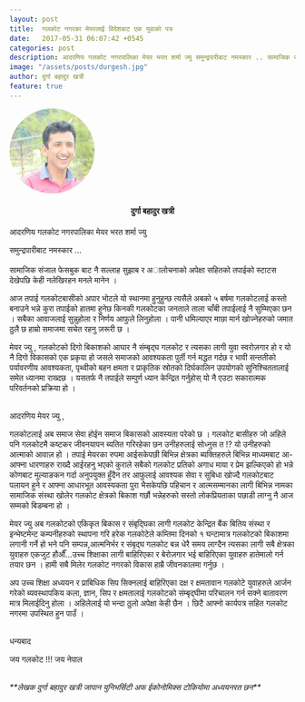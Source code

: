 ```yaml
---
layout: post
title:  गलकोट नगरका मेयरलाई विदेशबाट एक युवाको पत्र 
date:   2017-05-31 06:07:42 +0545
categories: post
description: आदरणिय गलकोट नगरपालिका मेयर भरत शर्मा ज्यु समुन्द्रपारीबाट नमस्कार .. सामाजिक संजाल फेसबुक बाट नै सल्लाह सुझाब र अालोचनाको अपेक्षा सहितको तपाईको स्टाटस देखेपछि केही नलेखिरहन मनले मानेन ...| Galkot Municipality, Galkot News, Khabar, Information , Galkot, Baglung
image: "/assets/posts/durgesh.jpg"
author: दुर्गा बहादुर खत्री
feature: true
---
```


<div class="auth"><img class="flip" src="/assets/posts/durgesh.jpg" height="150px;" width="150px;" style="border-radius: 50%; "> <h4 align="center">दुर्गा बहादुर खत्री</h4><p align="center" style="font-size: 14px" ></p></div>




आदरणिय गलकोट नगरपालिका मेयर भरत शर्मा ज्यु 

समुन्द्रपारीबाट नमस्कार ...
<br>
<br>
सामाजिक संजाल फेसबुक बाट नै सल्लाह सुझाब र अालोचनाको अपेक्षा सहितको तपाईको स्टाटस देखेपछि केही नलेखिरहन मनले मानेन । 

आज तपाई गलकोटबासीको अपार भोटले यो स्थानमा हुनुहुन्छ त्यसैले अबको ५ बर्षमा गलकोटलाई कस्तो बनाउने भन्ने कुरा तपाईको हातमा हुनेछ किनकी गलकोटका जनताले ताला चाँबी तपाईलाई नै सुम्मिएका छन । सबैका आवाजलाई सुन्नुहोला र निर्णय आफुले लिनुहोला । पानी धमिल्याएर माछा मार्न खोज्नेहरुको जमात ठुलै छ हाम्रो समाजमा सचेत रहनु ज़रूरी छ  । 



मेयर ज्यु , गलकोटको दिगो बिकाशको आघार नै संम्बृद्घ गलकोट र त्यसका लागी युवा स्वरोज़गार हो र यो नै दिगो विकासको एक प्रकृया हो जसले समाजको आवश्यकता पुर्ती गर्न मद्धत गर्दछ र भावी सन्ततीको पर्यावरणीय आवश्यकता, पृथ्वीको बहन क्षमता र प्राकृतिक स्रोतको दिर्घकालिन उपयोगको सुनिश्चिततालाई समेत ध्यानमा राख्दछ । यसतर्फ नै तपाईले सम्पुर्ण ध्यान केन्द्रित गर्नुहोस् यो नै  एउटा सकारात्मक परिवर्तनको प्रक्रिया हो ।


<br>
आदरणिय मेयर ज्यु , 

गलकोटलाई अब  समाज सेवा होईन समाज बिकासको आवस्यता परेको छ । गलकोट बासीहरु जो अहिले पनि गलकोटमै कष्टकर जीवनयापन ब्यतित गरिरहेका छन उनीहरुलाई सोध्नुस त !? यो उनीहरुको आत्माको आवाज़ हो । तपाई मेयरका रुपमा आईसकेपछी बिभिन्न क्षेत्रका ब्यक्तिहरुले बिभिन्न माध्यमबाट आ-आफ्ना धारणाहरु राख्दै आईरहनु भएको कुराले सबैको गलकोट प्रतिको अगाध माया र प्रेम झल्किएको हो भन्ने कोणबाट मुल्याङकन गर्दा अनुपयुक्त हुँदैन तर आफुलाई आवश्यक सेवा र सुबिधा खोज्दै गलकोटबाट पलायन हुने र आफ्ना आधारभूत आवस्यकता पुरा भैसकेपछि पहिचान र आत्मसम्मानका लागी बिभिन्न नामका सामाजिक संस्था खोलेर गलकोट क्षेत्रको बिकाश गर्छौ भन्नेहरुको सस्तो लोकप्रियताका पछाडी लाग्नु नै आज सम्मको बिडम्बना हो । 


मेयर ज्यु अब गलकोटको एकिकृत बिकास र संबृद्घिका लागी गलकोट केन्द्रित बैंक बितिय संस्था र इन्भेष्टमेन्ट कम्पनीहरुको स्थापना गरि हरेक गलकोटेले कम्तिमा दिनको १ घन्टामात्र गलकोटको बिकाशमा लगानी गर्ने हो भने पनि सम्पन्न,आत्मनिर्भर र संबृद्घ गलकोट  बन्न धेरै समय लाग्दैन त्यसका लागी सबै क्षेत्रका युवाहरु एकजुट हौऔँ...उच्च शिक्षाका लागी बाहिरिएका र बेरोज़गार भई बाहिरिएका युवाहरु  हातेमालो गर्न तयार छन । हामी सबै मिलेर गलकोट नगरको विकास हाम्रै जीवनकालमा गर्नुछ । 


अप उच्च शिक्षा अध्ययन र प्राबिधिक सिप सिक्नलाई बाहिरिएका दक्ष र क्षमतावान गलकोटे युवाहरुले आर्जन गरेको ब्यवस्थापकिय कला, ज्ञान, सिप र क्षमतालाई  गलकोटको संम्बृद्घीमा परिचालन गर्न सक्ने बातावरण मात्र मिलाईदिनु होला । अहिलेलाई यो भन्दा ठुलो अपेक्षा केही छैन । छिटै आफ्नो कार्यपत्र सहित गलकोट नगरमा उपस्थित हुन पाउँ । 

<br>
धन्यबाद 

जय गलकोट !!! जय नेपाल

<br>
<i>**लेखक दुर्गा बहादुर खत्री जापान युनिभर्सिटी अफ ईकोनोमिक्स टोकियोमा अध्ययनरत छन**</i>